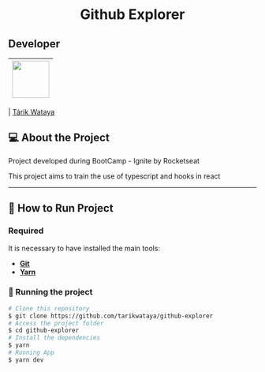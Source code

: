 <h1 align="center">
  Github Explorer
</h1>

## Developer

| [<img src="https://avatars.githubusercontent.com/u/17626241?s=460&u=0138711ab23cca398590c107bf0eaa823f44728a&v=4" width="75px;"/>](https://github.com/tarikwataya) |
| :------------------------------------------------------------------------------------------------------------------------: |

| [Tárik Wataya](https://github.com/tarikwataya)

## 💻 About the Project

Project developed during BootCamp - Ignite by Rocketseat

This project aims to train the use of typescript and hooks in react

---

## 🚀 How to Run Project

### Required

It is necessary to have installed the main tools:

- **[Git](https://git-scm.com)**
- **[Yarn](https://yarnpkg.com/getting-started/install)**

### 🧭 Running the project

```bash
# Clone this repository
$ git clone https://github.com/tarikwataya/github-explorer
# Access the project folder
$ cd github-explorer
# Install the dependencies
$ yarn
# Running App
$ yarn dev
```
